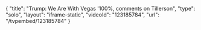 {
    "title": "Trump: We Are With Vegas '100%, comments on Tillerson",
    "type": "solo",
    "layout": "iframe-static",
    "videoId": "123185784",
    "url": "\/tvpembed\/123185784"
}